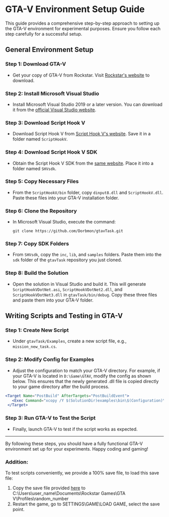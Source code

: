 # GTA-V Environment Setup Guide

This guide provides a comprehensive step-by-step approach to setting up the GTA-V environment for experimental purposes. Ensure you follow each step carefully for a successful setup.

## General Environment Setup

### Step 1: Download GTA-V
- Get your copy of GTA-V from Rockstar. Visit [Rockstar's website](https://www.rockstargames.com/gta-v) to download.

### Step 2: Install Microsoft Visual Studio
- Install Microsoft Visual Studio 2019 or a later version. You can download it from the [official Visual Studio website](https://visualstudio.microsoft.com/).

### Step 3: Download Script Hook V
- Download Script Hook V from [Script Hook V's website](http://www.dev-c.com/gtav/scripthookv/). Save it in a folder named `ScriptHookV`.

### Step 4: Download Script Hook V SDK
- Obtain the Script Hook V SDK from the [same website](http://www.dev-c.com/gtav/scripthookv/). Place it into a folder named `SHVsdk`.

### Step 5: Copy Necessary Files
- From the `ScriptHookV/bin` folder, copy `dinput8.dll` and `ScriptHookV.dll`. Paste these files into your GTA-V installation folder.

### Step 6: Clone the Repository
- In Microsoft Visual Studio, execute the command:
  ```
  git clone https://github.com/Dorbmon/gtavTask.git
  ```

### Step 7: Copy SDK Folders
- From `SHVsdk`, copy the `inc`, `lib`, and `samples` folders. Paste them into the `sdk` folder of the `gtavTask` repository you just cloned.

### Step 8: Build the Solution
- Open the solution in Visual Studio and build it. This will generate `ScriptHookVDotNet.asi`, `ScriptHookVDotNet2.dll`, and `ScriptHookVDotNet3.dll` in `gtavTask/bin/debug`. Copy these three files and paste them into your GTA-V folder.

## Writing Scripts and Testing in GTA-V

### Step 1: Create New Script
- Under `gtavTask/Examples`, create a new script file, e.g., `mission_new_task.cs`.

### Step 2: Modify Config for Examples
- Adjust the configuration to match your GTA-V directory. For example, if your GTA-V is located in `D:\Game\GTAV`, modify the config as shown below. This ensures that the newly generated .dll file is copied directly to your game directory after the build process.

```jsx
<Target Name="PostBuild" AfterTargets="PostBuildEvent">
   <Exec Command="xcopy /Y $(SolutionDir)examples\bin\$(Configuration)\scripts\$(ProjectName).dll &quot;D:\Game\GTAV\scripts\rx.3.dll*&quot;" />
 </Target>
```

### Step 3: Run GTA-V to Test the Script
- Finally, launch GTA-V to test if the script works as expected.

---

By following these steps, you should have a fully functional GTA-V environment set up for your experiments. Happy coding and gaming!


### Addition:
To test scripts conveniently, we provide a 100% save file, to load this save file:

1. Copy the save file provided [here](https://github.com/dongyh20/Octopus/files/14026861/SGTA50001.txt) to C:\Users\user_name\Documents\Rockstar Games\GTA V\Profiles\random_number
2. Restart the game, go to SETTINGS\GAME\LOAD GAME, select the save point.


